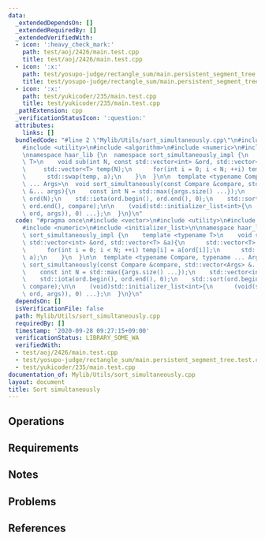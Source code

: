 ```yaml
---
data:
  _extendedDependsOn: []
  _extendedRequiredBy: []
  _extendedVerifiedWith:
  - icon: ':heavy_check_mark:'
    path: test/aoj/2426/main.test.cpp
    title: test/aoj/2426/main.test.cpp
  - icon: ':x:'
    path: test/yosupo-judge/rectangle_sum/main.persistent_segment_tree.test.cpp
    title: test/yosupo-judge/rectangle_sum/main.persistent_segment_tree.test.cpp
  - icon: ':x:'
    path: test/yukicoder/235/main.test.cpp
    title: test/yukicoder/235/main.test.cpp
  _pathExtension: cpp
  _verificationStatusIcon: ':question:'
  attributes:
    links: []
  bundledCode: "#line 2 \"Mylib/Utils/sort_simultaneously.cpp\"\n#include <vector>\n\
    #include <utility>\n#include <algorithm>\n#include <numeric>\n#include <initializer_list>\n\
    \nnamespace haar_lib {\n  namespace sort_simultaneously_impl {\n    template <typename\
    \ T>\n    void sub(int N, const std::vector<int> &ord, std::vector<T> &a){\n \
    \     std::vector<T> temp(N);\n      for(int i = 0; i < N; ++i) temp[i] = a[ord[i]];\n\
    \      std::swap(temp, a);\n    }\n  }\n\n  template <typename Compare, typename\
    \ ... Args>\n  void sort_simultaneously(const Compare &compare, std::vector<Args>\
    \ &... args){\n    const int N = std::max({args.size() ...});\n    std::vector<int>\
    \ ord(N);\n    std::iota(ord.begin(), ord.end(), 0);\n    std::sort(ord.begin(),\
    \ ord.end(), compare);\n\n    (void)std::initializer_list<int>{\n      (void(sort_simultaneously_impl::sub(N,\
    \ ord, args)), 0) ...};\n  }\n}\n"
  code: "#pragma once\n#include <vector>\n#include <utility>\n#include <algorithm>\n\
    #include <numeric>\n#include <initializer_list>\n\nnamespace haar_lib {\n  namespace\
    \ sort_simultaneously_impl {\n    template <typename T>\n    void sub(int N, const\
    \ std::vector<int> &ord, std::vector<T> &a){\n      std::vector<T> temp(N);\n\
    \      for(int i = 0; i < N; ++i) temp[i] = a[ord[i]];\n      std::swap(temp,\
    \ a);\n    }\n  }\n\n  template <typename Compare, typename ... Args>\n  void\
    \ sort_simultaneously(const Compare &compare, std::vector<Args> &... args){\n\
    \    const int N = std::max({args.size() ...});\n    std::vector<int> ord(N);\n\
    \    std::iota(ord.begin(), ord.end(), 0);\n    std::sort(ord.begin(), ord.end(),\
    \ compare);\n\n    (void)std::initializer_list<int>{\n      (void(sort_simultaneously_impl::sub(N,\
    \ ord, args)), 0) ...};\n  }\n}\n"
  dependsOn: []
  isVerificationFile: false
  path: Mylib/Utils/sort_simultaneously.cpp
  requiredBy: []
  timestamp: '2020-09-28 09:27:15+09:00'
  verificationStatus: LIBRARY_SOME_WA
  verifiedWith:
  - test/aoj/2426/main.test.cpp
  - test/yosupo-judge/rectangle_sum/main.persistent_segment_tree.test.cpp
  - test/yukicoder/235/main.test.cpp
documentation_of: Mylib/Utils/sort_simultaneously.cpp
layout: document
title: Sort simultaneously
---
```


## Operations

## Requirements

## Notes

## Problems

## References
